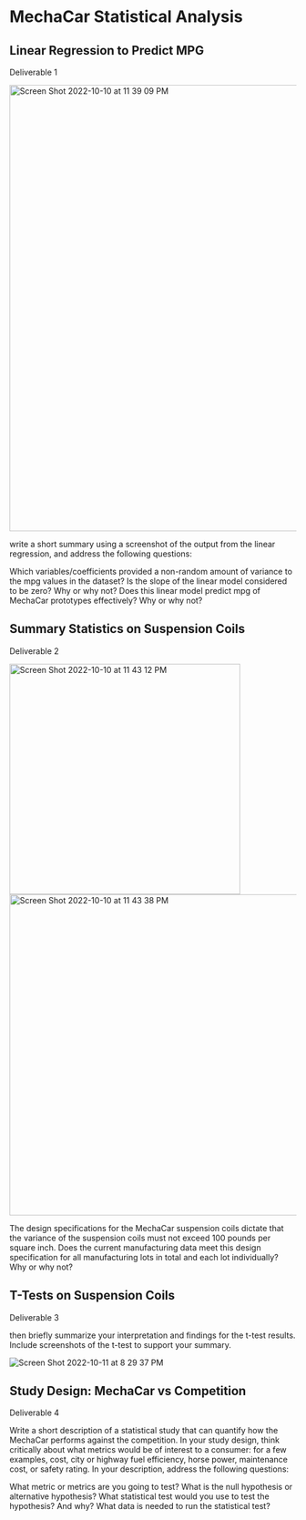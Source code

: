 # MechaCar Statistical Analysis

## Linear Regression to Predict MPG
Deliverable 1

<img width="784" alt="Screen Shot 2022-10-10 at 11 39 09 PM" src="https://user-images.githubusercontent.com/108151049/194991828-3a29b1d7-aedb-4b05-b40f-4404885227cd.png">

write a short summary using a screenshot of the output from the linear regression, and address the following questions:

Which variables/coefficients provided a non-random amount of variance to the mpg values in the dataset?
Is the slope of the linear model considered to be zero? Why or why not?
Does this linear model predict mpg of MechaCar prototypes effectively? Why or why not?





## Summary Statistics on Suspension Coils
Deliverable 2

<img width="405" alt="Screen Shot 2022-10-10 at 11 43 12 PM" src="https://user-images.githubusercontent.com/108151049/194992326-8a71586b-dcd4-4796-9bdd-f746ecde9dd5.png">


<img width="564" alt="Screen Shot 2022-10-10 at 11 43 38 PM" src="https://user-images.githubusercontent.com/108151049/194992378-4fef19c8-2407-4b89-a303-82bf7d11da99.png">



The design specifications for the MechaCar suspension coils dictate that the variance of the suspension coils must not exceed 100 pounds per square inch. Does the current manufacturing data meet this design specification for all manufacturing lots in total and each lot individually? Why or why not?






## T-Tests on Suspension Coils
Deliverable 3

then briefly summarize your interpretation and findings for the t-test results. 
Include screenshots of the t-test to support your summary.

![Screen Shot 2022-10-11 at 8 29 37 PM](https://user-images.githubusercontent.com/108151049/195222231-3231def9-12e7-4ebe-bd5c-28b7b0e3e2b8.png)




## Study Design: MechaCar vs Competition
Deliverable 4

Write a short description of a statistical study that can quantify how the MechaCar performs against the competition. In your study design, think critically about what metrics would be of interest to a consumer: for a few examples, cost, city or highway fuel efficiency, horse power, maintenance cost, or safety rating.
In your description, address the following questions:

What metric or metrics are you going to test?
What is the null hypothesis or alternative hypothesis?
What statistical test would you use to test the hypothesis? And why?
What data is needed to run the statistical test?

